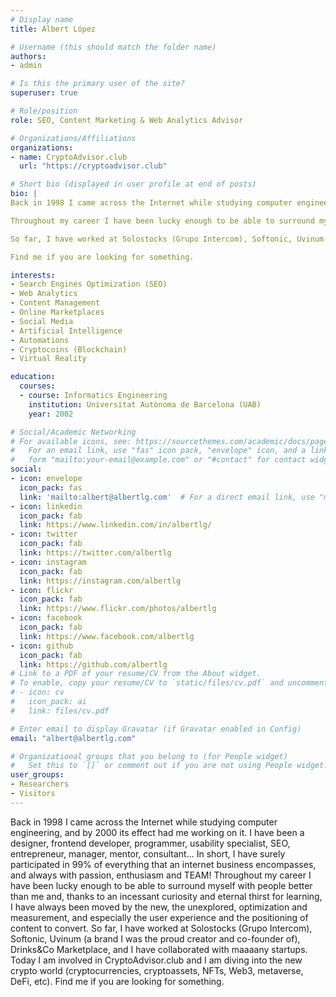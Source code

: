 ```yaml
---
# Display name
title: Albert López

# Username (this should match the folder name)
authors:
- admin

# Is this the primary user of the site?
superuser: true

# Role/position
role: SEO, Content Marketing & Web Analytics Advisor

# Organizations/Affiliations
organizations:
- name: CryptoAdvisor.club
  url: "https://cryptoadvisor.club"

# Short bio (displayed in user profile at end of posts)
bio: |
Back in 1998 I came across the Internet while studying computer engineering, and by 2000 its effect had me working on it. I have been a designer, frontend developer, programmer, usability specialist, SEO, entrepreneur, manager, mentor, consultant... In short, I have surely participated in 99% of everything that an internet business encompasses, and always with passion, enthusiasm and TEAM!

Throughout my career I have been lucky enough to be able to surround myself with people better than me and, thanks to an incessant curiosity and eternal thirst for learning, I have always been moved by the new, the unexplored, optimization and measurement, and especially the user experience and the positioning of content to convert.

So far, I have worked at Solostocks (Grupo Intercom), Softonic, Uvinum (a brand I was the proud creator and co-founder of), Drinks&Co Marketplace, and I have collaborated with maaaany startups. Today I am involved in CryptoAdvisor.club and I am diving into the new crypto world (cryptocurrencies, cryptoassets, NFTs, Web3, metaverse, DeFi, etc).

Find me if you are looking for something.

interests:
- Search Engines Optimization (SEO)
- Web Analytics
- Content Management
- Online Marketplaces
- Social Media
- Artificial Intelligence
- Automations
- Cryptocoins (Blockchain)
- Virtual Reality

education:
  courses:
  - course: Informatics Engineering
    institution: Universitat Autònoma de Barcelona (UAB)
    year: 2002

# Social/Academic Networking
# For available icons, see: https://sourcethemes.com/academic/docs/page-builder/#icons
#   For an email link, use "fas" icon pack, "envelope" icon, and a link in the
#   form "mailto:your-email@example.com" or "#contact" for contact widget.
social:
- icon: envelope
  icon_pack: fas
  link: 'mailto:albert@albertlg.com'  # For a direct email link, use "mailto:test@example.org".
- icon: linkedin
  icon_pack: fab
  link: https://www.linkedin.com/in/albertlg/
- icon: twitter
  icon_pack: fab
  link: https://twitter.com/albertlg
- icon: instagram
  icon_pack: fab
  link: https://instagram.com/albertlg
- icon: flickr
  icon_pack: fab
  link: https://www.flickr.com/photos/albertlg
- icon: facebook
  icon_pack: fab
  link: https://www.facebook.com/albertlg
- icon: github
  icon_pack: fab
  link: https://github.com/albertlg
# Link to a PDF of your resume/CV from the About widget.
# To enable, copy your resume/CV to `static/files/cv.pdf` and uncomment the lines below.
# - icon: cv
#   icon_pack: ai
#   link: files/cv.pdf

# Enter email to display Gravatar (if Gravatar enabled in Config)
email: "albert@albertlg.com"

# Organizational groups that you belong to (for People widget)
#   Set this to `[]` or comment out if you are not using People widget.
user_groups:
- Researchers
- Visitors
---
```


Back in 1998 I came across the Internet while studying computer engineering, and by 2000 its effect had me working on it. I have been a designer, frontend developer, programmer, usability specialist, SEO, entrepreneur, manager, mentor, consultant... In short, I have surely participated in 99% of everything that an internet business encompasses, and always with passion, enthusiasm and TEAM!
Throughout my career I have been lucky enough to be able to surround myself with people better than me and, thanks to an incessant curiosity and eternal thirst for learning, I have always been moved by the new, the unexplored, optimization and measurement, and especially the user experience and the positioning of content to convert.
So far, I have worked at Solostocks (Grupo Intercom), Softonic, Uvinum (a brand I was the proud creator and co-founder of), Drinks&Co Marketplace, and I have collaborated with maaaany startups. Today I am involved in CryptoAdvisor.club and I am diving into the new crypto world (cryptocurrencies, cryptoassets, NFTs, Web3, metaverse, DeFi, etc).
Find me if you are looking for something.